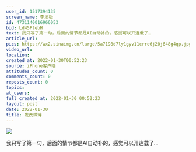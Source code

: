 ```yaml
---
user_id: 1517394135
screen_name: 李消极
id: 4731140016966053
bid: Ld45PtebH
text: 我只写了第一句，后面的情节都是AI自动补的，感觉可以开连载了…
article_url:
pics: https://wx2.sinaimg.cn/large/5a7198d7ly1gyv11crre6j20j648g4qp.jpg
video_url:
location:
created_at: 2022-01-30T00:52:23
source: iPhone客户端
attitudes_count: 0
comments_count: 0
reposts_count: 0
topics:
at_users:
full_created_at: 2022-01-30 00:52:23
layout: post
date: 2022-01-30
title: 发表微博
---
```

<img src="https://wx2.sinaimg.cn/large/5a7198d7ly1gyv11crre6j20j648g4qp.jpg" referrerpolicy="no-referrer" />


我只写了第一句，后面的情节都是AI自动补的，感觉可以开连载了…
